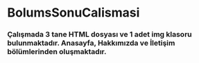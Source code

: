 # BolumsSonuCalismasi

### **Çalışmada 3 tane HTML dosyası ve 1 adet img klasoru bulunmaktadır. Anasayfa, Hakkımızda ve İletişim bölümlerinden oluşmaktadır.** ###
